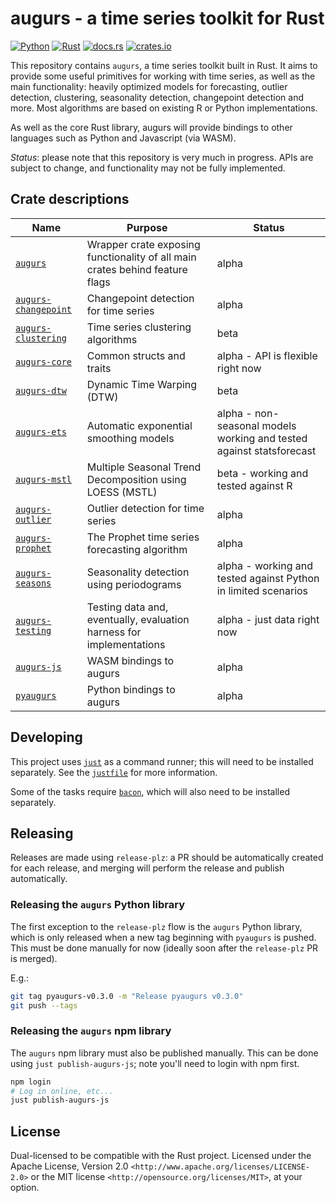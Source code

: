 # augurs - a time series toolkit for Rust

[![Python](https://github.com/grafana/augurs/actions/workflows/python.yml/badge.svg)](https://github.com/grafana/augurs/actions/workflows/python.yml)
[![Rust](https://github.com/grafana/augurs/actions/workflows/rust.yml/badge.svg)](https://github.com/grafana/augurs/actions/workflows/rust.yml)
[![docs.rs](https://docs.rs/augurs-core/badge.svg)](https://docs.rs/augurs-core)
[![crates.io](https://img.shields.io/crates/v/augurs-core.svg)](https://crates.io/crates/augurs-core)

This repository contains `augurs`, a time series toolkit built in Rust.
It aims to provide some useful primitives for working with time series,
as well as the main functionality: heavily optimized models for forecasting,
outlier detection, clustering, seasonality detection, changepoint detection
and more. Most algorithms are based on existing R or Python implementations.

As well as the core Rust library, augurs will provide bindings to other
languages such as Python and Javascript (via WASM).

*Status*: please note that this repository is very much in progress.
APIs are subject to change, and functionality may not be fully implemented.

## Crate descriptions

| Name                     | Purpose                                                                      | Status                                                               |
| ------------------------ | ---------------------------------------------------------------------------- | -------------------------------------------------------------------- |
| [`augurs`]               | Wrapper crate exposing functionality of all main crates behind feature flags | alpha                                                                |
| [`augurs-changepoint`][] | Changepoint detection for time series                                        | alpha                                                                |
| [`augurs-clustering`][]  | Time series clustering algorithms                                            | beta                                                                 |
| [`augurs-core`][]        | Common structs and traits                                                    | alpha - API is flexible right now                                    |
| [`augurs-dtw`][]         | Dynamic Time Warping (DTW)                                                   | beta                                                                 |
| [`augurs-ets`][]         | Automatic exponential smoothing models                                       | alpha - non-seasonal models working and tested against statsforecast |
| [`augurs-mstl`][]        | Multiple Seasonal Trend Decomposition using LOESS (MSTL)                     | beta - working and tested against R                                  |
| [`augurs-outlier`][]     | Outlier detection for time series                                            | alpha                                                                |
| [`augurs-prophet`][]     | The Prophet time series forecasting algorithm                                | alpha                                                                |
| [`augurs-seasons`][]     | Seasonality detection using periodograms                                     | alpha - working and tested against Python in limited scenarios       |
| [`augurs-testing`][]     | Testing data and, eventually, evaluation harness for implementations         | alpha - just data right now                                          |
| [`augurs-js`][]          | WASM bindings to augurs                                                      | alpha                                                                |
| [`pyaugurs`][]           | Python bindings to augurs                                                    | alpha                                                                |

## Developing

This project uses [`just`] as a command runner; this will need to be installed separately.
See the [`justfile`](./justfile) for more information.

Some of the tasks require [`bacon`], which will also need to be installed separately.

## Releasing

Releases are made using `release-plz`: a PR should be automatically created for each release, and merging will perform the release and publish automatically.

### Releasing the `augurs` Python library

The first exception to the `release-plz` flow is the `augurs` Python library, which is only released when a new tag beginning with `pyaugurs` is pushed. This must be done manually for now (ideally soon after the `release-plz` PR is merged).

E.g.:

```bash
git tag pyaugurs-v0.3.0 -m "Release pyaugurs v0.3.0"
git push --tags
```

### Releasing the `augurs` npm library

The `augurs` npm library must also be published manually. This can be done using `just publish-augurs-js`; note you'll need to login with npm first.

```bash
npm login
# Log in online, etc...
just publish-augurs-js
```

## License

Dual-licensed to be compatible with the Rust project.
Licensed under the Apache License, Version 2.0 `<http://www.apache.org/licenses/LICENSE-2.0>` or the MIT license `<http://opensource.org/licenses/MIT>`, at your option.

[`augurs`]: https://crates.io/crates/augurs
[`augurs-changepoint`]: https://crates.io/crates/augurs-changepoint
[`augurs-clustering`]: https://crates.io/crates/augurs-clustering
[`augurs-core`]: https://crates.io/crates/augurs-core
[`augurs-dtw`]: https://crates.io/crates/augurs-dtw
[`augurs-ets`]: https://crates.io/crates/augurs-ets
[`augurs-mstl`]: https://crates.io/crates/augurs-mstl
[`augurs-js`]: https://crates.io/crates/augurs-js
[`augurs-outlier`]: https://crates.io/crates/augurs-outlier
[`augurs-prophet`]: https://crates.io/crates/augurs-prophet
[`augurs-seasons`]: https://crates.io/crates/augurs-seasons
[`augurs-testing`]: https://crates.io/crates/augurs-testing
[`pyaugurs`]: https://crates.io/crates/pyaugurs
[`just`]: https://just.systems/man/en/
[`bacon`]: https://dystroy.org/bacon
